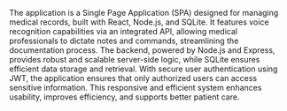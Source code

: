 The application is a Single Page Application (SPA) designed for managing medical records, built with React, Node.js, and SQLite. It features voice recognition capabilities via an integrated API, allowing medical professionals to dictate notes and commands, streamlining the documentation process. The backend, powered by Node.js and Express, provides robust and scalable server-side logic, while SQLite ensures efficient data storage and retrieval. With secure user authentication using JWT, the application ensures that only authorized users can access sensitive information. This responsive and efficient system enhances usability, improves efficiency, and supports better patient care.
